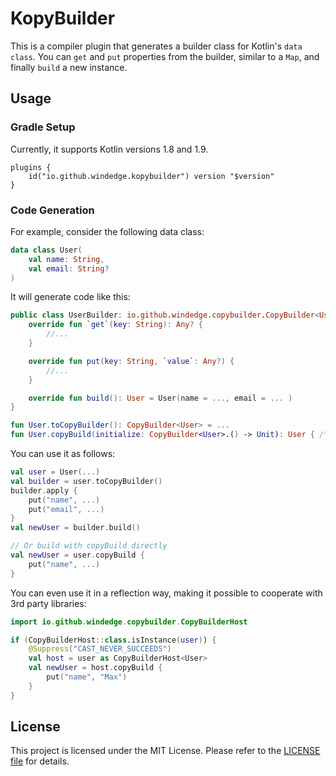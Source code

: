# KopyBuilder

This is a compiler plugin that generates a builder class for Kotlin's `data class`. You can `get` and `put` properties from the builder, similar to a `Map`, and finally `build` a new instance.

## Usage

### Gradle Setup

Currently, it supports Kotlin versions 1.8 and 1.9.

```
plugins {
    id("io.github.windedge.kopybuilder") version "$version"
}
```

[//]: # (#### Download ![maven-central]&#40;https://img.shields.io/nexus/snapshots/https/s01.oss.sonatype.org/io.github.windedge.copybuilder/kopybuilder&#41;)


### Code Generation

For example, consider the following data class:

```kotlin
data class User(
    val name: String,
    val email: String?
)

```

It will generate code like this:

```kotlin
public class UserBuilder: io.github.windedge.copybuilder.CopyBuilder<User> {
    override fun `get`(key: String): Any? {
        //...
    }

    override fun put(key: String, `value`: Any?) {
        //...
    }

    override fun build(): User = User(name = ..., email = ... )
}

fun User.toCopyBuilder(): CopyBuilder<User> = ...
fun User.copyBuild(initialize: CopyBuilder<User>.() -> Unit): User { /*...*/ }
```

You can use it as follows:

```kotlin
val user = User(...)
val builder = user.toCopyBuilder()
builder.apply {
    put("name", ...)
    put("email", ...)
}
val newUser = builder.build()

// Or build with copyBuild directly
val newUser = user.copyBuild {
    put("name", ...)
}

```

You can even use it in a reflection way, making it possible to cooperate with 3rd party libraries:

```kotlin
import io.github.windedge.copybuilder.CopyBuilderHost

if (CopyBuilderHost::class.isInstance(user)) {
    @Suppress("CAST_NEVER_SUCCEEDS")
    val host = user as CopyBuilderHost<User>
    val newUser = host.copyBuild {
        put("name", "Max")
    }
}

```

## License

This project is licensed under the MIT License. Please refer to the [LICENSE file](LICENSE) for details.
